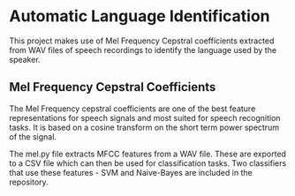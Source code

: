 # Automatic Language Identification
This project makes use of Mel Frequency Cepstral coefficients extracted from WAV files of speech recordings to identify the language used by the speaker.

## Mel Frequency Cepstral Coefficients
The Mel Frequency cepstral coefficients are one of the best feature representations for speech signals and most suited for speech recognition tasks. It is based on a cosine transform on the short term power spectrum of the signal. 

The mel.py file extracts MFCC features from a WAV file. These are exported to a CSV file which can then be used for classification tasks. Two classifiers that use these features - SVM and Naive-Bayes are included in the repository.
